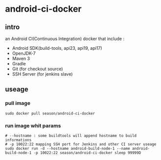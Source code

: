 # android-ci-docker

## intro

an Android CI(Continuous Integration) docker that include :
* Android SDK(build-tools, api23, api19, api17)
* OpenJDK-7
* Maven 3
* Gradle
* Git (for checkout source)
* SSH Server (for jenkins slave)

## useage

### pull image

```shell
sudo docker pull season/android-ci-docker
```

### run image whit params

```shell
# --hostname : some buildtools will append hostname to build informations
# -p 10022:22 mapping SSH port for Jenkins and other CI server useage
sudo docker run -d --hostname android-build-node-1 --name android-build-node-1 -p 10022:22 season/android-ci-docker sleep 99999D
```
